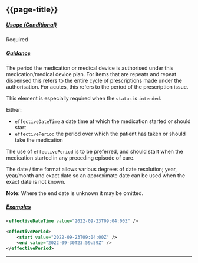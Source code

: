 ## {{page-title}}

<h5><ins>Usage (Conditional)</ins></h5>

<span class="mro-circle required" title="Required"></span> Required


<h5><ins>Guidance</ins></h5>

The period the medication or medical device is authorised under this medication/medical device plan. For items that are repeats and repeat dispensed this refers to the entire cycle of prescriptions made under the authorisation. For acutes, this refers to the period of the prescription issue.

This element is especially required when the `status` is `intended`.

Either:

- `effectiveDateTime` a date time at which the medication started or should start
- `effectivePeriod` the period over which the patient has taken or should take the medication

The use of `effectivePeriod` is to be preferred, and should start when the medication started in any preceding episode of care.

The date / time format allows various degrees of date resolution; year, year/month and exact date so an approximate date can be used when the exact date is not known.

<div class="nhsd-a-box nhsd-a-box--bg-light-blue nhsd-!t-margin-bottom-6 nhsd-t-body">
    <b>Note</b>: Where the end date is unknown it may be omitted.
</div>

<h5><ins>Examples</ins></h5>

```xml
<effectiveDateTime value="2022-09-23T09:04:00Z" />
```

```xml
<effectivePeriod>
    <start value="2022-09-23T09:04:00Z" />
    <end value="2022-09-30T23:59:59Z" />
</effectivePeriod>
```

---